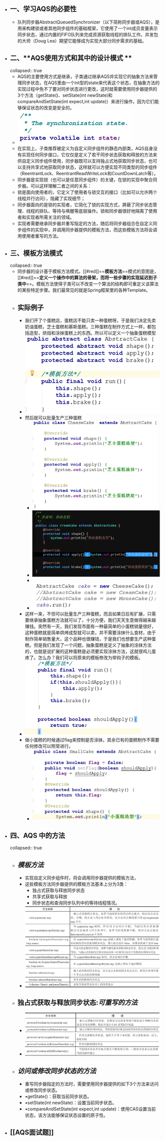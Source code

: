 - ##  一、学习AQS的必要性
	- 队列同步器AbstractQueuedSynchronizer（以下简称同步器或AQS），是用来构建锁或者其他同步组件的基础框架，它使用了一个int成员变量表示同步状态，通过内置的FIFO队列来完成资源获取线程的排队工作。并发包的大师（Doug Lea）期望它能够成为实现大部分同步需求的基础。
- ## 二、**AQS使用方式和其中的设计模式 **
  collapsed:: true
	- AQS的主要使用方式是继承，子类通过继承AQS并实现它的抽象方法来管理同步状态，在AQS里由一个int型的state来代表这个状态，在抽象方法的实现过程中免不了要对同步状态进行更改，这时就需要使用同步器提供的3个方法（getState()、setState(int newState)和compareAndSetState(int expect,int update)）来进行操作，因为它们能够保证状态的改变是安全的。
	- ![image.png](../assets/image_1690123572851_0.png)
	- 在实现上，子类推荐被定义为自定义同步组件的静态内部类，AQS自身没有实现任何同步接口，它仅仅是定义了若干同步状态获取和释放的方法来供自定义同步组件使用，同步器既可以支持独占式地获取同步状态，也可以支持共享式地获取同步状态，这样就可以方便实现不同类型的同步组件（ReentrantLock、ReentrantReadWriteLock和CountDownLatch等）。
	- 同步器是实现锁（也可以是任意同步组件）的关键，在锁的实现中聚合同步器。可以这样理解二者之间的关系：
	- 锁是面向使用者的，它定义了使用者与锁交互的接口（比如可以允许两个线程并行访问），隐藏了实现细节；
	- 同步器面向的是锁的实现者，它简化了锁的实现方式，屏蔽了同步状态管理、线程的排队、等待与唤醒等底层操作。锁和同步器很好地隔离了使用者和实现者所需关注的领域。
	- 实现者需要继承同步器并重写指定的方法，随后将同步器组合在自定义同步组件的实现中，并调用同步器提供的模板方法，而这些模板方法将会调用使用者重写的方法。
- ## 三、模板方法模式
  collapsed:: true
	- 同步器的设计基于模板方法模式。[[#red]]==**模板方法**==模式的意图是，[[#red]]==**定义一个操作中的算法的骨架，而将一些步骤的实现延迟到子类中**==。模板方法使得子类可以不改变一个算法的结构即可重定义该算法的某些特定步骤。我们最常见的就是Spring框架里的各种Template。
	- ## 实际例子
		- 我们开了个蛋糕店，蛋糕店不能只卖一种蛋糕呀，于是我们决定先卖奶油蛋糕，芝士蛋糕和慕斯蛋糕。三种蛋糕在制作方式上一样，都包括造型，烘焙和涂抹蛋糕上的东西。所以可以定义一个抽象蛋糕模型
		- ![image.png](../assets/image_1690123597909_0.png)
		- 然后就可以批量生产三种蛋糕
			- ![image.png](../assets/image_1690123618211_0.png)
			- ![image.png](../assets/image_1690118084097_0.png)
			-
			- ![image.png](../assets/image_1690123632248_0.png)
		- 这样一来，不但可以批量生产三种蛋糕，而且如果日后有扩展，只需要继承抽象蛋糕方法就可以了，十分方便，我们天天生意做得越来越赚钱。突然有一天，我们发现市面有一种最简单的小蛋糕销量很好，这种蛋糕就是简单烘烤成型就可以卖，并不需要涂抹什么食材，由于制作简单销售量大，这个品种也很赚钱，于是我们也想要生产这种蛋糕。但是我们发现了一个问题，抽象蛋糕是定义了抽象的涂抹方法的，也就是说扩展的这种蛋糕是必须要实现涂抹方法，这就很鸡儿蛋疼了。怎么办？我们可以将原来的模板修改为带钩子的模板。
		- ![image.png](../assets/image_1690123650763_0.png)
		- 做小蛋糕的时候通过flag来控制是否涂抹，其余已有的蛋糕制作不需要任何修改可以照常进行。
			- ![image.png](../assets/image_1690123662178_0.png)
- ## 四、AQS 中的方法
  collapsed:: true
	- ## ***模板方法***
		- 实现自定义同步组件时，将会调用同步器提供的模板方法，
		- 这些模板方法同步器提供的模板方法基本上分为3类：
			- 独占式获取与释放同步状态
			- 共享式获取与释放
			- 同步状态和查询同步队列中的等待线程情况。
		- ![image.png](../assets/image_1690110002339_0.png)
	- ## 独占式获取与释放同步状态:***可重写的方法***
		- ![image.png](../assets/image_1690123703331_0.png)
		- ![image.png](../assets/image_1690123709709_0.png)
	- ## ***访问或修改同步状态的方法***
		- 重写同步器指定的方法时，需要使用同步器提供的如下3个方法来访问或修改同步状态。
		- •getState()：获取当前同步状态。
		- •setState(int newState)：设置当前同步状态。
		- •compareAndSetState(int expect,int update)：使用CAS设置当前状态，该方法能够保证状态设置的原子性。
- ## [[AQS面试题]]